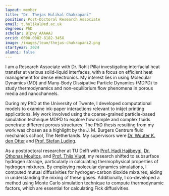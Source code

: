 ```yaml
---
layout: member
title: "Dr. Thejas Hulikal Chakrapani"
position: Post-Doctoral Research Associate
email: t.hulikal@ed.ac.uk
degrees: PhD
scholar: BTpwy_AAAAAJ
orcid: 0000-0002-8182-345X
image: /images/team/thejas-chakrapani2.png
startyear: 2024
alumni: false
---
```

I am a Research Associate with Dr. Rohit Pillai investigating interfacial heat transfer at various solid-liquid interfaces, with a focus on efficient heat management for dense electronics. My interest lies in using Molecular Dynamics (MD) and Many-Body Dissipative Particle Dynamics (MDPD) to study thermodynamics and non-equilibrium flow phenomena in porous media and nanochannels.

During my PhD at the University of Twente, I developed computational models to examine ink-paper interactions relevant to inkjet printing applications. My work involved using the coarse-grained particle-based simulation technique MDPD to explore how simple and complex fluids penetrate different porous structures. The PhD thesis resulting from my work was chosen as a highlight by the J. M. Burgers Centrum fluid mechanics school, The Netherlands. My supervisors were [Dr. Wouter K. den Otter](https://people.utwente.nl/w.k.denotter) and [Prof. Stefan Luding](https://www2.msm.ctw.utwente.nl/sluding/).

As a postdoctoral researcher at TU Delft with [Prof. Hadi Hajibeygi](https://www.tudelft.nl/citg/over-faculteit/afdelingen/geoscience-engineering/sections/reservoir-engineering/staff/academic-staff/profdr-h-hajibeygi), [Dr. Othonas Moultos](https://omoultosethtudelft.github.io/web/), and [Prof. Thijs Vlugt](https://thijsvlugt.github.io/website/), my research shifted to subsurface hydrogen storage, particularly in calculating thermophysical properties of hydrogen mixtures. By employing molecular dynamics simulations, I computed mutual diffusivities for hydrogen-carbon dioxide mixtures, aiding in understanding the mixing of these gases. Additionally, I co-developed a method using Monte Carlo simulation technique to compute thermodynamic factors, which are essential for calculating Fick diffusivities.
